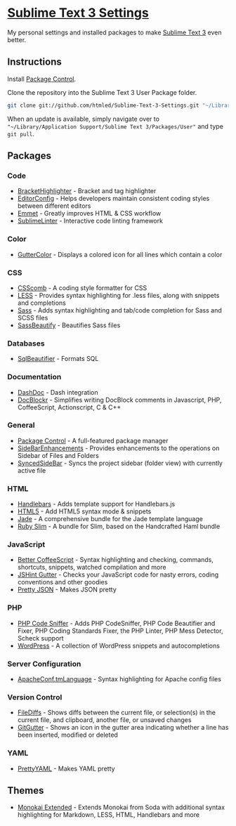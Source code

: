 # [Sublime Text 3 Settings](https://github.com/htmled/Sublime-Text-3-Settings)

My personal settings and installed packages to make [Sublime Text 3](https://www.sublimetext.com) even better.

## Instructions

Install [Package Control](https://packagecontrol.io/installation).

Clone the repository into the Sublime Text 3 User Package folder.

``` bash
git clone git://github.com/htmled/Sublime-Text-3-Settings.git "~/Library/Application Support/Sublime Text 3/Packages/User"
```

When an update is available, simply navigate over to `"~/Library/Application Support/Sublime Text 3/Packages/User"` and type `git pull`.

## Packages

### Code

* [BracketHighlighter](https://packagecontrol.io/packages/BracketHighlighter) - Bracket and tag highlighter
* [EditorConfig](https://github.com/sindresorhus/editorconfig-sublime) - Helps developers maintain consistent coding styles between different editors
* [Emmet](https://github.com/sergeche/emmet-sublime) - Greatly improves HTML & CSS workflow
* [SublimeLinter](https://github.com/SublimeLinter/SublimeLinter3) - Interactive code linting framework

### Color

* [GutterColor](https://github.com/ggordan/GutterColor) - Displays a colored icon for all lines which contain a color

### CSS

* [CSScomb](https://github.com/csscomb/sublime-csscomb) - A coding style formatter for CSS
* [LESS](https://github.com/danro/LESS-sublime) - Provides syntax highlighting for .less files, along with snippets and completions
* [Sass](https://github.com/nathos/sass-textmate-bundle) - Adds syntax highlighting and tab/code completion for Sass and SCSS files
* [SassBeautify](https://packagecontrol.io/packages/SassBeautify) - Beautifies Sass files

### Databases

* [Sql​Beautifier](https://github.com/zsong/SqlBeautifier) - Formats SQL

### Documentation

* [DashDoc](https://github.com/farcaller/DashDoc) - Dash integration
* [DocBlockr](https://github.com/spadgos/sublime-jsdocs) - Simplifies writing DocBlock comments in Javascript, PHP, CoffeeScript, Actionscript, C & C++

### General

* [Package Control](https://packagecontrol.io/packages/Package%20Control) - A full-featured package manager
* [SideBarEnhancements](https://github.com/titoBouzout/SideBarEnhancements) - Provides enhancements to the operations on Sidebar of Files and Folders
* [SyncedSideBar](https://github.com/sobstel/SyncedSideBar) - Syncs the project sidebar (folder view) with currently active file

### HTML

* [Handlebars](https://github.com/daaain/Handlebars) - Adds template support for Handlebars.js 
* [HTML5](https://github.com/mrmartineau/HTML5) - Add HTML5 syntax mode & snippets
* [Jade](https://github.com/davidrios/jade-tmbundle) - A comprehensive bundle for the Jade template language
* [Ruby Slim](https://github.com/slim-template/ruby-slim.tmbundle) - A bundle for Slim, based on the Handcrafted Haml bundle

### JavaScript

* [Better Coffee​Script](https://github.com/aponxi/sublime-better-coffeescript) - Syntax highlighting and checking, commands, shortcuts, snippets, watched compilation and more
* [JSHint Gutter](https://github.com/victorporof/Sublime-JSHint) - Checks your JavaScript code for nasty errors, coding conventions and other goodies
* [Pretty JSON](https://packagecontrol.io/packages/Pretty%20JSON) - Makes JSON pretty

### PHP

* [PHP Code Sniffer](https://github.com/benmatselby/sublime-phpcs) - Adds PHP CodeSniffer, PHP Code Beautifier and Fixer, PHP Coding Standards Fixer, the PHP Linter, PHP Mess Detector, Scheck support
* [WordPress](https://github.com/purplefish32/sublime-text-2-wordpress) - A collection of WordPress snippets and autocompletions

### Server Configuration

* [ApacheConf.tmLanguage](https://github.com/colinta/ApacheConf.tmLanguage) - Syntax highlighting for Apache config files

### Version Control

* [FileDiffs](https://github.com/colinta/SublimeFileDiffs) - Shows diffs between the current file, or selection(s) in the current file, and clipboard, another file, or unsaved changes
* [GitGutter](https://github.com/jisaacks/GitGutter) - Shows an icon in the gutter area indicating whether a line has been inserted, modified or deleted

### YAML

* [PrettyYAML](https://github.com/aukaost/SublimePrettyYAML) - Makes YAML pretty

## Themes

* [Monokai Extended](https://github.com/jonschlinkert/sublime-monokai-extended) - Extends Monokai from Soda with additional syntax highlighting for Markdown, LESS, HTML, Handlebars and more